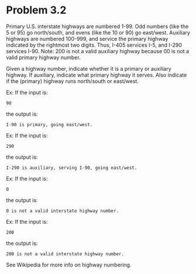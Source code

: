 # Problem 3.2
Primary U.S. interstate highways are numbered 1-99. Odd numbers (like the 5 or 95) go north/south, and evens (like the 10 or 90) go east/west. Auxiliary highways are numbered 100-999, and service the primary highway indicated by the rightmost two digits. Thus, I-405 services I-5, and I-290 services I-90. Note: 200 is not a valid auxiliary highway because 00 is not a valid primary highway number.

Given a highway number, indicate whether it is a primary or auxiliary highway. If auxiliary, indicate what primary highway it serves. Also indicate if the (primary) highway runs north/south or east/west.

Ex: If the input is:

    90

the output is:

    I-90 is primary, going east/west.

Ex: If the input is:

    290

the output is:

    I-290 is auxiliary, serving I-90, going east/west.

Ex: If the input is:

    0

the output is:

    0 is not a valid interstate highway number. 

Ex: If the input is:

    200

the output is:

    200 is not a valid interstate highway number. 

See Wikipedia for more info on highway numbering.
